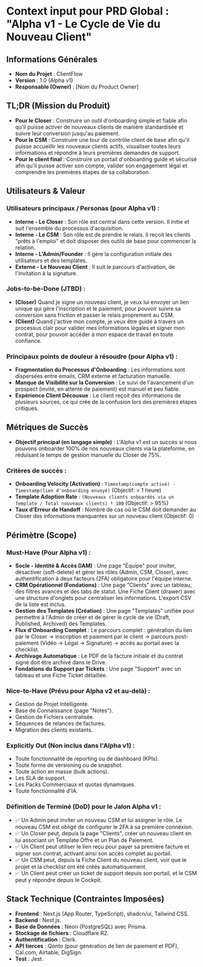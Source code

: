 # Context input pour PRD Global : "Alpha v1 - Le Cycle de Vie du Nouveau Client"

## Informations Générales
*   **Nom du Projet** : ClientFlow
*   **Version** : 1.0 (Alpha v1)
*   **Responsable (Owner)** : [Nom du Product Owner]

## TL;DR (Mission du Produit)
*   **Pour le Closer** : Construire un outil d'onboarding simple et fiable afin qu'il puisse activer de nouveaux clients de manière standardisée et suivre leur conversion jusqu'au paiement.
*   **Pour le CSM** : Construire une tour de contrôle client de base afin qu'il puisse accueillir les nouveaux clients actifs, visualiser toutes leurs informations et répondre à leurs premières demandes de support.
*   **Pour le client final** : Construire un portail d'onboarding guidé et sécurisé afin qu'il puisse activer son compte, valider son engagement légal et comprendre les premières étapes de sa collaboration.

## Utilisateurs & Valeur

### Utilisateurs principaux / Personas (pour Alpha v1) :
*   **Interne - Le Closer** : Son rôle est central dans cette version. Il initie et suit l'ensemble du processus d'acquisition.
*   **Interne - Le CSM** : Son rôle est de prendre le relais. Il reçoit les clients "prêts à l'emploi" et doit disposer des outils de base pour commencer la relation.
*   **Interne - L'Admin/Founder** : Il gère la configuration initiale des utilisateurs et des templates.
*   **Externe - Le Nouveau Client** : Il suit le parcours d'activation, de l'invitation à la signature.

### Jobs-to-be-Done (JTBD) :
*   **(Closer)** Quand je signe un nouveau client, je veux lui envoyer un lien unique qui gère l'inscription et le paiement, pour pouvoir suivre sa conversion sans friction et passer le relais proprement au CSM.
*   **(Client)** Quand j'active mon compte, je veux être guidé à travers un processus clair pour valider mes informations légales et signer mon contrat, pour pouvoir accéder à mon espace de travail en toute confiance.

### Principaux points de douleur à résoudre (pour Alpha v1) :
*   **Fragmentation du Processus d'Onboarding** : Les informations sont dispersées entre emails, CRM externe et facturation manuelle.
*   **Manque de Visibilité sur la Conversion** : Le suivi de l'avancement d'un prospect (invité, en attente de paiement) est manuel et peu fiable.
*   **Expérience Client Décousue** : Le client reçoit des informations de plusieurs sources, ce qui crée de la confusion lors des premières étapes critiques.

## Métriques de Succès
*   **Objectif principal (en langage simple)** : L'Alpha v1 est un succès si nous pouvons onboarder 100% de nos nouveaux clients via la plateforme, en réduisant le temps de gestion manuelle du Closer de 75%.

### Critères de succès :
*   **Onboarding Velocity (Activation)** : `Timestamp(compte activé) - Timestamp(lien d'onboarding envoyé)` (Objectif: < 1 heure)
*   **Template Adoption Rate** : `(Nouveaux clients onboardés via un Template / Total nouveaux clients) * 100` (Objectif: > 95%)
*   **Taux d'Erreur de Handoff** : Nombre de cas où le CSM doit demander au Closer des informations manquantes sur un nouveau client (Objectif: 0)

## Périmètre (Scope)

### Must-Have (Pour Alpha v1) :
*   **Socle - Identité & Accès (IAM)** : Une page "Équipe" pour inviter, désactiver (soft-delete) et gérer les rôles (Admin, CSM, Closer), avec authentification à deux facteurs (2FA) obligatoire pour l'équipe interne.
*   **CRM Opérationnel (Fondations)** : Une page "Clients" avec un tableau, des filtres avancés et des tabs de statut. Une Fiche Client (drawer) avec une structure d'onglets pour centraliser les informations. L'export CSV de la liste est inclus.
*   **Gestion des Templates (Création)** : Une page "Templates" unifiée pour permettre à l'Admin de créer et de gérer le cycle de vie (Draft, Published, Archived) des Templates.
*   **Flux d'Onboarding Complet** : Le parcours complet : génération du lien par le Closer → inscription et paiement par le client → parcours post-paiement (Vidéo → Légal → Signature) → accès au portail avec la checklist.
*   **Archivage Automatique** : Le PDF de la facture initiale et du contrat signé doit être archivé dans le Drive.
*   **Fondations du Support par Tickets** : Une page "Support" avec un tableau et une Fiche Ticket détaillée.

### Nice-to-Have (Prévu pour Alpha v2 et au-delà) :
*   Gestion de Projet Intelligente.
*   Base de Connaissance (page "Notes").
*   Gestion de Fichiers centralisée.
*   Séquences de relances de factures.
*   Migration des clients existants.

### Explicitly Out (Non inclus dans l'Alpha v1) :
*   Toute fonctionnalité de reporting ou de dashboard (KPIs).
*   Toute forme de versioning ou de snapshot.
*   Toute action en masse (bulk actions).
*   Les SLA de support.
*   Les Packs Commerciaux et quotas dynamiques.
*   Toute fonctionnalité d'IA.

### Définition de Terminé (DoD) pour le Jalon Alpha v1 :
*   ✅ Un Admin peut inviter un nouveau CSM et lui assigner le rôle. Le nouveau CSM est obligé de configurer le 2FA à sa première connexion.
*   ✅ Un Closer peut, depuis la page "Clients", créer un nouveau client en lui associant un Template Offre et un Plan de Paiement.
*   ✅ Un Client peut utiliser le lien reçu pour payer sa première facture et signer son contrat, activant ainsi son accès complet au portail.
*   ✅ Un CSM peut, depuis la Fiche Client du nouveau client, voir que le projet et la checklist ont été créés automatiquement.
*   ✅ Un Client peut créer un ticket de support depuis son portail, et le CSM peut y répondre depuis le Cockpit.

## Stack Technique (Contraintes Imposées)
*   **Frontend** : Next.js (App Router, TypeScript), shadcn/ui, Tailwind CSS.
*   **Backend** : Nest.js.
*   **Base de Données** : Neon (PostgreSQL) avec Prisma.
*   **Stockage de fichiers** : Cloudflare R2.
*   **Authentification** : Clerk.
*   **API tierces** : Qonto (pour génération de lien de paiement et PDF), Cal.com, Airtable, DigSign.
*   **Test** : Jest.